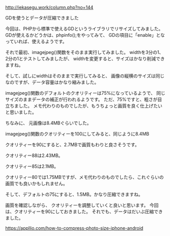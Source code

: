 http://iekasegu.work/column.php?no=144

GDを使うとデータが圧縮できました

今回は、PHPから標準で使えるGDというライブラリでリサイズしてみました。 GDが使えるかどうかは、phpinfo();をやってみて、 GDの項目に「enable」となっていれば、使えるようです。

それで最初、imagejpeg()関数をそのまま実行してみました。 widthを3分の1、2分の1とテストしてみましたが、 widthを変更すると、サイズはかなり削減できますね。

そして、試しにwidthはそのままで実行してみると、 画像の縦横のサイズは同じなのですが、データ容量はかなり縮みました。

imagejpeg()関数のデフォルトのクオリティーは75%になっているようで、 同じサイズのままデータの補正が行われるようです。 ただ、75%ですと、粗さが目立ちました。 メモ代わりのものでしたが、もうちょっと画質を良く仕上げたいと思いました。

ちなみに、 元画像は8.4MBぐらいでした。

imagejpeg()関数のクオリティーを100にしてみると、同じように8.4MB

クオリティーを90にすると、2.7MBで画質もわりと良さそうです。

クオリティー88は2.43MB。

クオリティー85は2.1MB。

クオリティー80では1.75MBですが、メモ代わりのものでしたら、これぐらいの画質でも良いかもしれません。

そして、デフォルトの75にすると、1.5MB。かなり圧縮できますね。

画質を確認しながら、 クオリティーを調整していくと良いと思います。 今回は、クオリティーを90にしておきました。 それでも、データはだいぶ圧縮できました。

https://appllio.com/how-to-compress-photo-size-iphone-android
